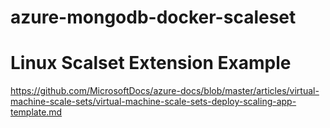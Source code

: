 # azure-mongodb-docker-scaleset

# Linux Scalset Extension Example
https://github.com/MicrosoftDocs/azure-docs/blob/master/articles/virtual-machine-scale-sets/virtual-machine-scale-sets-deploy-scaling-app-template.md

